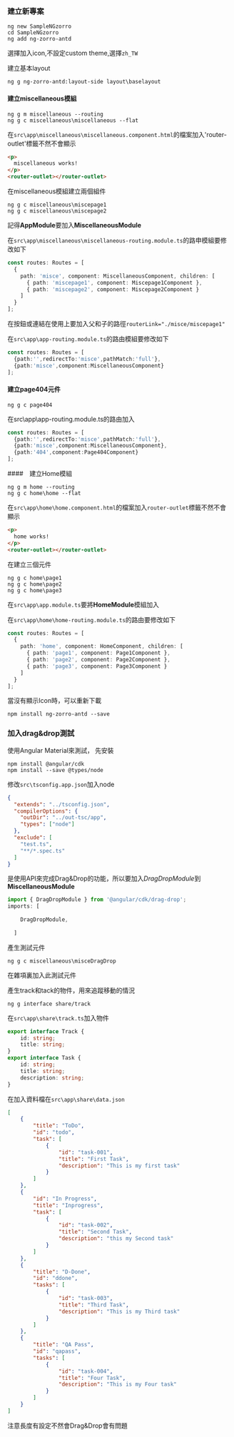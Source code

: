 ### 建立新專案

```
ng new SampleNGzorro
cd SampleNGzorro
ng add ng-zorro-antd
```

選擇加入icon,不設定custom theme,選擇`zh_TW`

建立基本layout

```
ng g ng-zorro-antd:layout-side layout\baselayout
```

#### 建立miscellaneous模組

```
ng g m miscellaneous --routing
ng g c miscellaneous\miscellaneous --flat
```

在`src\app\miscellaneous\miscellaneous.component.html`的檔案加入'router-outlet'標籤不然不會顯示

```html
<p>
  miscellaneous works!
</p>
<router-outlet></router-outlet>
```

在miscellaneous模組建立兩個組件

```
ng g c miscellaneous\miscepage1
ng g c miscellaneous\miscepage2
```

記得**AppModule**要加入**MiscellaneousModule**

在`src\app\miscellaneous\miscellaneous-routing.module.ts`的路申模組要修改如下

```typescript
const routes: Routes = [
  {
    path: 'misce', component: MiscellaneousComponent, children: [
      { path: 'miscepage1', component: Miscepage1Component },
      { path: 'miscepage2', component: Miscepage2Component }
    ]
  }
];
```

在按鈕或連結在使用上要加入父和子的路徑`routerLink="./misce/miscepage1"`

在`src\app\app-routing.module.ts`的路由模組要修改如下

```typescript
const routes: Routes = [
  {path:'',redirectTo:'misce',pathMatch:'full'},
  {path:'misce',component:MiscellaneousComponent}
];
```

#### 建立page404元件

```
ng g c page404
```

在src\app\app-routing.module.ts的路由加入

```typescript
const routes: Routes = [
  {path:'',redirectTo:'misce',pathMatch:'full'},
  {path:'misce',component:MiscellaneousComponent},
  {path:'404',component:Page404Component}
];
```

####　建立Home模組

```
ng g m home --routing
ng g c home\home --flat
```

在`src\app\home\home.component.html`的檔案加入`router-outlet`標籤不然不會顯示

```html
<p>
  home works!
</p>
<router-outlet></router-outlet>
```



在建立三個元件

```
ng g c home\page1
ng g c home\page2
ng g c home\page3
```

在`src\app\app.module.ts`要將**HomeModule**模組加入

在`src\app\home\home-routing.module.ts`的路由要修改如下

```typescript
const routes: Routes = [
  {
    path: 'home', component: HomeComponent, children: [
      { path: 'page1', component: Page1Component },
      { path: 'page2', component: Page2Component },
      { path: 'page3', component: Page3Component }
    ]
  }
];
```

當沒有顯示Icon時，可以重新下載

```
npm install ng-zorro-antd --save
```

### 加入drag&drop測試

使用Angular Material來測試， 先安裝

```
npm install @angular/cdk
npm install --save @types/node
```

修改`src\tsconfig.app.json`加入node

```json
{
  "extends": "../tsconfig.json",
  "compilerOptions": {
    "outDir": "../out-tsc/app",
    "types": ["node"]
  },
  "exclude": [
    "test.ts",
    "**/*.spec.ts"
  ]
}
```



是使用API來完成Drag&Drop的功能，所以要加入*DragDropModule*到**MiscellaneousModule**

```typescript
import { DragDropModule } from '@angular/cdk/drag-drop';
imports: [
    
    DragDropModule,
   
  ]
```
產生測試元件
```
ng g c miscellaneous\misceDragDrop
```

在雜項裏加入此測試元件

產生track和tack的物件，用來追蹤移動的情況

```
ng g interface share/track
```

在`src\app\share\track.ts`加入物件

```typescript
export interface Track {
    id: string;
    title: string;
}
export interface Task {
    id: string;
    title: string;
    description: string;
}

```

在加入資料檔在`src\app\share\data.json`

```json
[
    {
        "title": "ToDo",
        "id": "todo",
        "task": [
            {
                "id": "task-001",
                "title": "First Task",
                "description": "This is my first task"
            }
        ]
    },
    {
        "id": "In Progress",
        "title": "Inprogress",
        "task": [
            {
                "id": "task-002",
                "title": "Second Task",
                "description": "this my Second task"
            }
        ]
    },
    {
        "title": "D-Done",
        "id": "ddone",
        "tasks": [
            {
                "id": "task-003",
                "title": "Third Task",
                "description": "This is my Third task"
            }
        ]
    },
    {
        "title": "QA Pass",
        "id": "qapass",
        "tasks": [
            {
                "id": "task-004",
                "title": "Four Task",
                "description": "This is my Four task"
            }
        ]
    }
]
```

注意長度有設定不然會Drag&Drop會有問題

